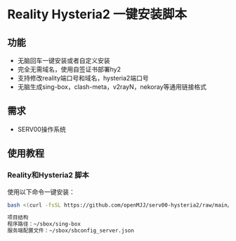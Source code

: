# Reality Hysteria2  一键安装脚本

## 功能
- 无脑回车一键安装或者自定义安装
- 完全无需域名，使用自签证书部署hy2
- 支持修改reality端口号和域名，hysteria2端口号
- 无脑生成sing-box，clash-meta，v2rayN，nekoray等通用链接格式

## 需求
- SERV00操作系统


## 使用教程
### Reality和Hysteria2 脚本

使用以下命令一键安装：

```bash
bash <(curl -fsSL https://github.com/openMJJ/serv00-hysteria2/raw/main/serv00_singbox.sh)

项目结构
程序路径：~/sbox/sing-box
服务端配置文件：~/sbox/sbconfig_server.json
